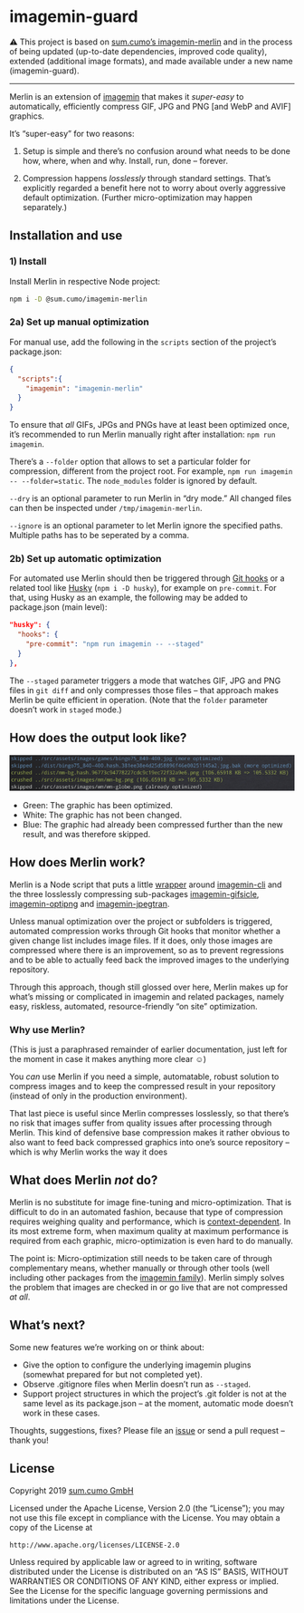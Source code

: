 # imagemin-guard

⚠️️ This project is based on [sum.cumo’s imagemin-merlin](https://github.com/sumcumo/imagemin-merlin) and in the process of being updated (up-to-date dependencies, improved code quality), extended (additional image formats), and made available under a new name (imagemin-guard).

----

Merlin is an extension of [imagemin](https://www.npmjs.com/package/imagemin) that makes it _super-easy_ to automatically, efficiently compress GIF, JPG and PNG [and WebP and AVIF] graphics.

It’s “super-easy” for two reasons:

1. Setup is simple and there’s no confusion around what needs to be done how, where, when and why. Install, run, done – forever.

2. Compression happens _losslessly_ through standard settings. That’s explicitly regarded a benefit here not to worry about overly aggressive default optimization. (Further micro-optimization may happen separately.)

## Installation and use

### 1) Install

Install Merlin in respective Node project:

```bash
npm i -D @sum.cumo/imagemin-merlin
```

### 2a) Set up manual optimization

For manual use, add the following in the `scripts` section of the project’s package.json:

```json
{
  "scripts":{
    "imagemin": "imagemin-merlin"
  }
}
```

To ensure that _all_ GIFs, JPGs and PNGs have at least been optimized once, it’s recommended to run Merlin manually right after installation: `npm run imagemin`.

There’s a `--folder` option that allows to set a particular folder for compression, different from the project root. For example, `npm run imagemin -- --folder=static`. The `node_modules` folder is ignored by default.

`--dry` is an optional parameter to run Merlin in “dry mode.” All changed files can then be inspected under `/tmp/imagemin-merlin`.

`--ignore` is an optional parameter to let Merlin ignore the specified paths. Multiple paths has to be seperated by a comma.

### 2b) Set up automatic optimization

For automated use Merlin should then be triggered through [Git hooks](https://git-scm.com/book/en/v2/Customizing-Git-Git-Hooks) or a related tool like [Husky](https://github.com/typicode/husky) (`npm i -D husky`), for example on `pre-commit`. For that, using Husky as an example, the following may be added to package.json (main level):

```json
"husky": {
  "hooks": {
    "pre-commit": "npm run imagemin -- --staged"
  }
},
```

The `--staged` parameter triggers a mode that watches GIF, JPG and PNG files in `git diff` and only compresses those files – that approach makes Merlin be quite efficient in operation. (Note that the `folder` parameter doesn’t work in `staged` mode.)

## How does the output look like?

![output](docs/media/output.png)

* Green: The graphic has been optimized.
* White: The graphic has not been changed.
* Blue: The graphic had already been compressed further than the new result, and was therefore skipped.

## How does Merlin work?

Merlin is a Node script that puts a little [wrapper](bin/imagemin-merlin.js) around [imagemin-cli](https://www.npmjs.com/package/imagemin-cli) and the three losslessly compressing sub-packages [imagemin-gifsicle](https://www.npmjs.com/package/imagemin-gifsicle), [imagemin-optipng](https://www.npmjs.com/package/imagemin-optipng) and [imagemin-jpegtran](https://www.npmjs.com/package/imagemin-jpegtran).

Unless manual optimization over the project or subfolders is triggered, automated compression works through Git hooks that monitor whether a given change list includes image files. If it does, only those images are compressed where there is an improvement, so as to prevent regressions and to be able to actually feed back the improved images to the underlying repository.

Through this approach, though still glossed over here, Merlin makes up for what’s missing or complicated in imagemin and related packages, namely easy, riskless, automated, resource-friendly “on site” optimization.

### Why use Merlin?

(This is just a paraphrased remainder of earlier documentation, just left for the moment in case it makes anything more clear ☺️)

You _can_ use Merlin if you need a simple, automatable, robust solution to compress images and to keep the compressed result in your repository (instead of only in the production environment).

That last piece is useful since Merlin compresses losslessly, so that there’s no risk that images suffer from quality issues after processing through Merlin. This kind of defensive base compression makes it rather obvious to also want to feed back compressed graphics into one’s source repository – which is why Merlin works the way it does

## What does Merlin _not_ do?

Merlin is no substitute for image fine-tuning and micro-optimization. That is difficult to do in an automated fashion, because that type of compression requires weighing quality and performance, which is [context-dependent](https://meiert.com/en/blog/understanding-image-compression/). In its most extreme form, when maximum quality at maximum performance is required from each graphic, micro-optimization is even hard to do manually.

The point is: Micro-optimization still needs to be taken care of through complementary means, whether manually or through other tools (well including other packages from the [imagemin family](https://github.com/imagemin)). Merlin simply solves the problem that images are checked in or go live that are not compressed _at all_.

## What’s next?

Some new features we’re working on or think about:

* Give the option to configure the underlying imagemin plugins (somewhat prepared for but not completed yet).
* Observe .gitignore files when Merlin doesn’t run as `--staged`.
* Support project structures in which the project’s .git folder is not at the same level as its package.json – at the moment, automatic mode doesn’t work in these cases.

Thoughts, suggestions, fixes? Please file an [issue](https://github.com/sumcumo/imagemin-merlin/issues/new) or send a pull request – thank you!

## License

Copyright 2019 [sum.cumo GmbH](https://www.sumcumo.com/)

Licensed under the Apache License, Version 2.0 (the “License”); you may not use this file except in compliance with the License. You may obtain a copy of the License at

    http://www.apache.org/licenses/LICENSE-2.0

Unless required by applicable law or agreed to in writing, software distributed under the License is distributed on an “AS IS” BASIS, WITHOUT WARRANTIES OR CONDITIONS OF ANY KIND, either express or implied. See the License for the specific language governing permissions and limitations under the License.